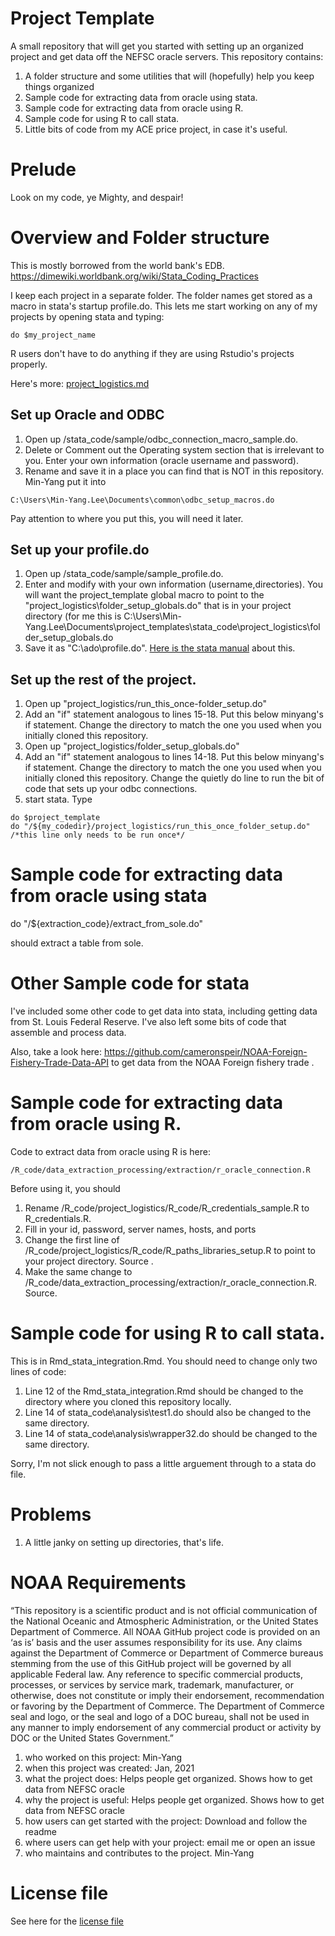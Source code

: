 # Project Template

A small repository that will get you started with setting up an organized project and get data off the NEFSC oracle servers.  This repository contains:

1. A folder structure and some utilities that will (hopefully) help you keep things organized
1. Sample code for extracting data from oracle using stata.
1. Sample code for extracting data from oracle using R.
1. Sample code for using R to call stata.
1. Little bits of code from my ACE price project, in case it's useful.

# Prelude
Look on my code, ye Mighty, and despair!

# Overview and Folder structure

This is mostly borrowed from the world bank's EDB. https://dimewiki.worldbank.org/wiki/Stata_Coding_Practices

I keep each project in a separate folder.  The folder names get stored as a macro in stata's startup profile.do.  This lets me start working on any of my projects by opening stata and typing: 
```
do $my_project_name
```

R users don't have to do anything if they are using Rstudio's projects properly.

Here's more: [project_logistics.md](https://github.com/minyanglee/READ-SSB-Lee-project-templates/blob/main/documentation/project_logistics.md) 

## Set up Oracle and ODBC
1.  Open up /stata_code/sample/odbc_connection_macro_sample.do. 
1.  Delete or Comment out the Operating system section that is irrelevant to you.  Enter your own information (oracle username and password).  
1.  Rename and save it in a place you can find that is NOT in this repository. Min-Yang put it into 
```
C:\Users\Min-Yang.Lee\Documents\common\odbc_setup_macros.do
```

Pay attention to where you put this, you will need it later.


## Set up your profile.do

1. Open up /stata_code/sample/sample_profile.do.
1. Enter and modify with your own information (username,directories).  You will want the project_template global macro to point to the "project_logistics\folder_setup_globals.do" that is in your project directory (for me this is C:\Users\Min-Yang.Lee\Documents\project_templates\stata_code\project_logistics\folder_setup_globals.do
1. Save it as "C:\ado\profile.do".  [Here is the stata manual](https://www.stata.com/manuals15/gsub.pdf) about this.


## Set up the rest of the project. 
1. Open up "project_logistics/run_this_once-folder_setup.do"
1.  Add an "if" statement analogous to lines 15-18.  Put this below minyang's if statement.  Change the directory to match the one you used when you initially cloned this repository.
1. Open up "project_logistics/folder_setup_globals.do"
1.  Add an "if" statement analogous to lines 14-18. Put this below minyang's if statement.  Change the directory to match the one you used when you initially cloned this repository.  Change the quietly do line to run the bit of code that sets up your odbc connections.
1. start stata. Type
```
do $project_template 
do "/${my_codedir}/project_logistics/run_this_once_folder_setup.do" /*this line only needs to be run once*/
```


# Sample code for extracting data from oracle using stata

do "/${extraction_code}/extract_from_sole.do"

should extract a table from sole. 


# Other Sample code for  stata
I've included some other code to get data into stata, including getting data from St. Louis Federal Reserve.  I've also left some bits of code that assemble and process data.

Also, take a look here: https://github.com/cameronspeir/NOAA-Foreign-Fishery-Trade-Data-API to get data from the NOAA Foreign fishery trade .


# Sample code for extracting data from oracle using R.
Code to extract data from oracle using R is here:

```
/R_code/data_extraction_processing/extraction/r_oracle_connection.R
```
Before using it, you should

1. Rename /R_code/project_logistics/R_code/R_credentials_sample.R to R_credentials.R.
1. Fill in your id, password, server names, hosts, and ports
1. Change the first line of  /R_code/project_logistics/R_code/R_paths_libraries_setup.R to point to your project directory. Source .
1. Make the same change to /R_code/data_extraction_processing/extraction/r_oracle_connection.R. Source.



# Sample code for using R to call stata.

This is in Rmd_stata_integration.Rmd. You should need to change only two lines of code:

1.  Line 12 of the Rmd_stata_integration.Rmd should be changed to the directory where you cloned this repository locally.
1.  Line 14 of stata_code\analysis\test1.do should also be changed to the same directory.
1.  Line 14 of stata_code\analysis\wrapper32.do should be changed to the same directory.

Sorry, I'm not slick enough to pass a little arguement through to a stata do file.


# Problems  

1. A little janky on setting up directories, that's life.


# NOAA Requirements
“This repository is a scientific product and is not official communication of the National Oceanic and Atmospheric Administration, or the United States Department of Commerce. All NOAA GitHub project code is provided on an ‘as is’ basis and the user assumes responsibility for its use. Any claims against the Department of Commerce or Department of Commerce bureaus stemming from the use of this GitHub project will be governed by all applicable Federal law. Any reference to specific commercial products, processes, or services by service mark, trademark, manufacturer, or otherwise, does not constitute or imply their endorsement, recommendation or favoring by the Department of Commerce. The Department of Commerce seal and logo, or the seal and logo of a DOC bureau, shall not be used in any manner to imply endorsement of any commercial product or activity by DOC or the United States Government.”


1. who worked on this project:  Min-Yang
1. when this project was created: Jan, 2021 
1. what the project does: Helps people get organized.  Shows how to get data from NEFSC oracle 
1. why the project is useful:  Helps people get organized.  Shows how to get data from NEFSC oracle 
1. how users can get started with the project: Download and follow the readme
1. where users can get help with your project:  email me or open an issue
1. who maintains and contributes to the project. Min-Yang

# License file
See here for the [license file](https://github.com/minyanglee/READ-SSB-Lee-project-templates/blob/main/license.md)

